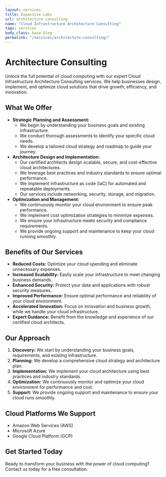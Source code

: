 ```yaml
---
layout: services
title: Expansive Labs
url: architecture-consulting
name: "Cloud Infrastructure Architecture Consulting"
tags: services
body_class: base-blog
permalink: "/services/architecture-consulting/"
---
```

<style>
    @media (max-width: 575.98px) {
        h1 {
            font-size: 30px;
        }
        h2 {
            font-size: 20px;
        }
        ul {
            font-size: 15px;
        }
        li {
            text-align:left;
        }
    }
</style>

# Architecture Consulting

Unlock the full potential of cloud computing with our expert Cloud Infrastructure Architecture Consulting services. We help businesses design, implement, and optimize cloud solutions that drive growth, efficiency, and innovation.

## What We Offer

* **Strategic Planning and Assessment:**
    * We begin by understanding your business goals and existing infrastructure.
    * We conduct thorough assessments to identify your specific cloud needs.
    * We develop a tailored cloud strategy and roadmap to guide your journey.
* **Architecture Design and Implementation:**
    * Our certified architects design scalable, secure, and cost-effective cloud architectures.
    * We leverage best practices and industry standards to ensure optimal performance.
    * We implement infrastructure as code (IaC) for automated and repeatable deployments.
    * Our services include networking, security, storage, and migration.
* **Optimization and Management:**
    * We continuously monitor your cloud environment to ensure peak performance.
    * We implement cost optimization strategies to minimize expenses.
    * We ensure your infrastructure meets security and compliance requirements.
    * We provide ongoing support and maintenance to keep your cloud running smoothly.

## Benefits of Our Services

* **Reduced Costs:** Optimize your cloud spending and eliminate unnecessary expenses.
* **Increased Scalability:** Easily scale your infrastructure to meet changing business demands.
* **Enhanced Security:** Protect your data and applications with robust security measures.
* **Improved Performance:** Ensure optimal performance and reliability of your cloud environment.
* **Accelerated Innovation:** Focus on innovation and business growth, while we handle your cloud infrastructure.
* **Expert Guidance:** Benefit from the knowledge and experience of our certified cloud architects.

## Our Approach

1.  **Discovery:** We start by understanding your business goals, requirements, and existing infrastructure.
2.  **Planning:** We develop a comprehensive cloud strategy and architecture plan.
3.  **Implementation:** We implement your cloud architecture using best practices and industry standards.
4.  **Optimization:** We continuously monitor and optimize your cloud environment for performance and cost.
5.  **Support:** We provide ongoing support and maintenance to ensure your cloud runs smoothly.

## Cloud Platforms We Support

* Amazon Web Services (AWS)
* Microsoft Azure
* Google Cloud Platform (GCP)

## Get Started Today

Ready to transform your business with the power of cloud computing? Contact us today for a free consultation.

